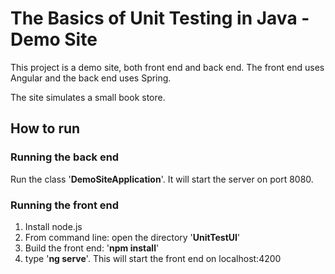 # The Basics of Unit Testing in Java - Demo Site

This project is a demo site, both front end and back end.
The front end uses Angular and the back end uses Spring.

The site simulates a small book store. 

## How to run

### Running the back end
Run the class '**DemoSiteApplication**'. It will start the server on port 8080.


### Running the front end
1. Install node.js
2. From command line: open the directory '**UnitTestUI**'
3. Build the front end: '**npm install**'
4. type '**ng serve**'. This will start the front end on localhost:4200
